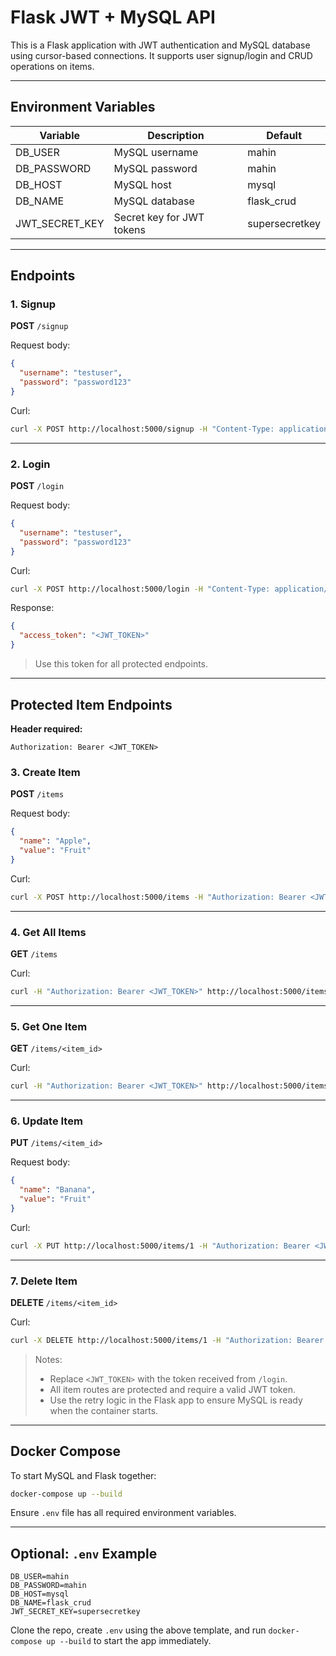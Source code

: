 # Flask JWT + MySQL API

This is a Flask application with JWT authentication and MySQL database using cursor-based connections. It supports user signup/login and CRUD operations on items.

---

## **Environment Variables**

| Variable       | Description                   | Default          |
|----------------|-------------------------------|----------------|
| DB_USER        | MySQL username                | mahin          |
| DB_PASSWORD    | MySQL password                | mahin          |
| DB_HOST        | MySQL host                    | mysql          |
| DB_NAME        | MySQL database                | flask_crud     |
| JWT_SECRET_KEY | Secret key for JWT tokens     | supersecretkey |

---

## **Endpoints**

### **1. Signup**

**POST** `/signup`

Request body:

```json
{
  "username": "testuser",
  "password": "password123"
}
```

Curl:

```bash
curl -X POST http://localhost:5000/signup -H "Content-Type: application/json" -d '{"username": "testuser", "password": "password123"}'
```

---

### **2. Login**

**POST** `/login`

Request body:

```json
{
  "username": "testuser",
  "password": "password123"
}
```

Curl:

```bash
curl -X POST http://localhost:5000/login -H "Content-Type: application/json" -d '{"username": "testuser", "password": "password123"}'
```

Response:

```json
{
  "access_token": "<JWT_TOKEN>"
}
```

> Use this token for all protected endpoints.

---

## **Protected Item Endpoints**

**Header required:**

```
Authorization: Bearer <JWT_TOKEN>
```

### **3. Create Item**

**POST** `/items`

Request body:

```json
{
  "name": "Apple",
  "value": "Fruit"
}
```

Curl:

```bash
curl -X POST http://localhost:5000/items -H "Authorization: Bearer <JWT_TOKEN>" -H "Content-Type: application/json" -d '{"name": "Apple", "value": "Fruit"}'
```

---

### **4. Get All Items**

**GET** `/items`

Curl:

```bash
curl -H "Authorization: Bearer <JWT_TOKEN>" http://localhost:5000/items
```

---

### **5. Get One Item**

**GET** `/items/<item_id>`

Curl:

```bash
curl -H "Authorization: Bearer <JWT_TOKEN>" http://localhost:5000/items/1
```

---

### **6. Update Item**

**PUT** `/items/<item_id>`

Request body:

```json
{
  "name": "Banana",
  "value": "Fruit"
}
```

Curl:

```bash
curl -X PUT http://localhost:5000/items/1 -H "Authorization: Bearer <JWT_TOKEN>" -H "Content-Type: application/json" -d '{"name": "Banana", "value": "Fruit"}'
```

---

### **7. Delete Item**

**DELETE** `/items/<item_id>`

Curl:

```bash
curl -X DELETE http://localhost:5000/items/1 -H "Authorization: Bearer <JWT_TOKEN>"
```

> Notes:
> - Replace `<JWT_TOKEN>` with the token received from `/login`.
> - All item routes are protected and require a valid JWT token.
> - Use the retry logic in the Flask app to ensure MySQL is ready when the container starts.

---

## **Docker Compose**

To start MySQL and Flask together:

```bash
docker-compose up --build
```

Ensure `.env` file has all required environment variables.

---

## **Optional: `.env` Example**

```env
DB_USER=mahin
DB_PASSWORD=mahin
DB_HOST=mysql
DB_NAME=flask_crud
JWT_SECRET_KEY=supersecretkey
```

Clone the repo, create `.env` using the above template, and run `docker-compose up --build` to start the app immediately.
